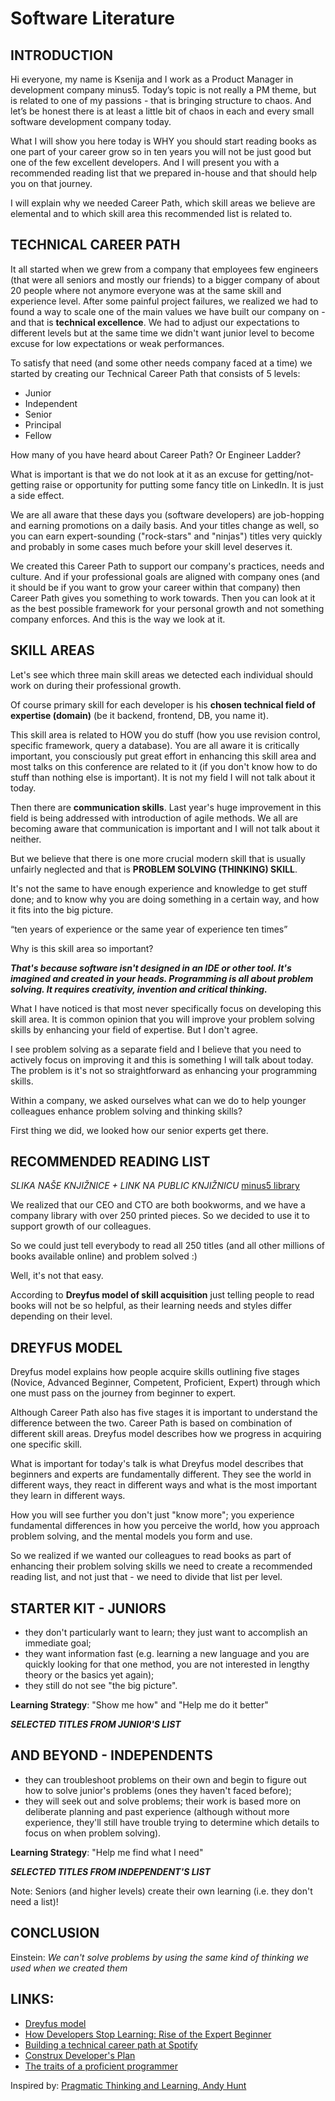 # Software Literature

## INTRODUCTION
Hi everyone, my name is Ksenija and I work as a Product Manager in development company minus5. Today’s topic is not really a PM theme, but is related to one of my passions - that is bringing structure to chaos. And let’s be honest there is at least a little bit of chaos in each and every small software development company today.

What I will show you here today is WHY you should start reading books as one part of your career grow so in ten years you will not be just good but one of the few excellent developers.
And I will present you with a recommended reading list that we prepared in-house and that should help you on that journey.

I will explain why we needed Career Path, which skill areas we believe are elemental and to which skill area this recommended list is related to. 

## TECHNICAL CAREER PATH

It all started when we grew from a company that employees few engineers (that were all seniors and mostly our friends) to a bigger company of about 20 people where not anymore everyone was at the same skill and experience level. After some painful project failures, we realized we had to found a way to scale one of the main values we have built our company on - and that is **technical excellence**. We had to adjust our expectations to different levels but at the same time we didn't want junior level to become excuse for low expectations or weak performances.

To satisfy that need (and some other needs company faced at a time) we started by creating our Technical Career Path that consists of 5 levels:

* Junior
* Independent
* Senior
* Principal
* Fellow

How many of you have heard about Career Path? Or Engineer Ladder?

What is important is that we do not look at it as an excuse for getting/not-getting raise or opportunity for putting some fancy title on LinkedIn. It is just a side effect.

We are all aware that these days you (software developers) are job-hopping and earning promotions on a daily basis. And your titles change as well, so you can earn expert-sounding ("rock-stars" and "ninjas") titles very quickly and probably in some cases much before your skill level deserves it. 

We created this Career Path to support our company's practices, needs and culture. And if your professional goals are aligned with company ones (and it should be if you want to grow your career within that company) then Career Path gives you something to work towards. Then you can look at it as the best possible framework for your personal growth and not something company enforces. And this is the way we look at it.

## SKILL AREAS

Let's see which three main skill areas we detected each individual should work on during their professional growth.

Of course primary skill for each developer is his **chosen technical field of expertise (domain)** (be it backend, frontend, DB, you name it).  

This skill area is related to HOW you do stuff (how you use revision control, specific framework, query a database). You are all aware it is critically important, you consciously put great effort in enhancing this skill area and most talks on this conference are related to it (if you don't know how to do stuff than nothing else is important). It is not my field I will not talk about it today.

Then there are **communication skills**. Last year's huge improvement in this field is being addressed with introduction of agile methods. We all are becoming aware that communication is important and I will not talk about it neither.

But we believe that there is one more crucial modern skill that is usually unfairly neglected and that is **PROBLEM SOLVING (THINKING) SKILL**.

It's not the same to have enough experience and knowledge to get stuff done; and to know why you are doing something in a certain way, and how it fits into the big picture.
 
“ten years of experience or the same year of experience ten times”

Why is this skill area so important?

**_That's because software isn't designed in an IDE or other tool. It's imagined and created in your heads. Programming is all about problem solving. It requires creativity, invention and critical thinking._**

What I have noticed is that most never specifically focus on developing this skill area. It is common opinion that you will improve your problem solving skills by enhancing your field of expertise. But I don't agree. 

I see problem solving as a separate field and I believe that you need to actively focus on improving it and this is something I will talk about today. The problem is it's not so straightforward as enhancing your programming skills.

Within a company, we asked ourselves what can we do to help younger colleagues enhance problem solving and thinking skills? 

First thing we did, we looked how our senior experts get there.  

## RECOMMENDED READING LIST

*SLIKA NAŠE KNJIŽNICE + LINK NA PUBLIC KNJIŽNICU*
[minus5 library](https://minus5.libib.com/)

We realized that our CEO and CTO are both bookworms, and we have a company library with over 250 printed pieces. So we decided to use it to support growth of our colleagues. 

So we could just tell everybody to read all 250 titles (and all other millions of books available online) and problem solved :) 

Well, it's not that easy.

According to **Dreyfus model of skill acquisition** just telling people to read books will not be so helpful, as their learning needs and styles differ depending on their level.

## DREYFUS MODEL

Dreyfus model explains how people acquire skills outlining five stages (Novice, Advanced Beginner, Competent, Proficient, Expert) through which one must pass on the journey from beginner to expert.

Although Career Path also has five stages it is important to understand the difference between the two. Career Path is based on combination of different skill areas. Dreyfus model describes how we progress in acquiring one specific skill.

What is important for today's talk is what Dreyfus model describes that beginners and experts are fundamentally different. They see the world in different ways, they react in different ways and what is the most important they learn in different ways.

How you will see further you don't just "know more"; you experience fundamental differences in how you perceive the world, how you approach problem solving, and the mental models you form and use.

So we realized if we wanted our colleagues to read books as part of enhancing their problem solving skills we need to create a recommended reading list, and not just that - we need to divide that list per level.

## STARTER KIT - JUNIORS

* they don't particularly want to learn; they just want to accomplish an immediate goal;
* they want information fast (e.g. learning a new language and you are quickly looking for that one method, you are not interested in lengthy theory or the basics yet again);
* they still do not see "the big picture".

**Learning Strategy**: "Show me how" and "Help me do it better"

**_SELECTED TITLES FROM JUNIOR'S LIST_**

## AND BEYOND - INDEPENDENTS

* they can troubleshoot problems on their own and begin to figure out how to solve junior's problems (ones they haven't faced before);
* they will seek out and solve problems; their work is based more on deliberate planning and past experience (although without more experience, they'll still have trouble trying to determine which details to focus on when problem solving).

**Learning Strategy**: "Help me find what I need"

**_SELECTED TITLES FROM INDEPENDENT'S LIST_**

Note: Seniors (and higher levels) create their own learning (i.e. they don't need a list)!

## CONCLUSION

Einstein: *We can't solve problems by using the same kind of thinking we used when we created them*


## LINKS:
* [Dreyfus model](https://en.wikipedia.org/wiki/Dreyfus_model_of_skill_acquisition)
* [How Developers Stop Learning: Rise of the Expert Beginner](https://www.daedtech.com/how-developers-stop-learning-rise-of-the-expert-beginner/)
* [Building a technical career path at Spotify](https://labs.spotify.com/2016/02/08/technical-career-path/)
* [Construx Developer's Plan](http://www.construx.com/Resources/Developer_Professional_Development_Plan/)
* [The traits of a proficient programmer](https://www.oreilly.com/ideas/the-traits-of-a-proficient-programmer)

Inspired by: [Pragmatic Thinking and Learning, Andy Hunt](https://www.amazon.com/Pragmatic-Thinking-Learning-Refactor-Programmers/dp/1934356050)
